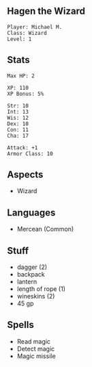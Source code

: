 ## Hagen the Wizard

    Player: Michael M.
    Class: Wizard
    Level: 1

## Stats

    Max HP: 2

    XP: 110
    XP Bonus: 5%

    Str: 10
    Int: 13
    Wis: 12
    Dex: 10
    Con: 11
    Cha: 17

    Attack: +1
    Armor Class: 10

## Aspects

* Wizard

## Languages

- Mercean (Common)

## Stuff

* dagger (2)
* backpack
* lantern
* length of rope (1)
* wineskins (2)
* 45 gp

## Spells

* Read magic
* Detect magic
* Magic missile

